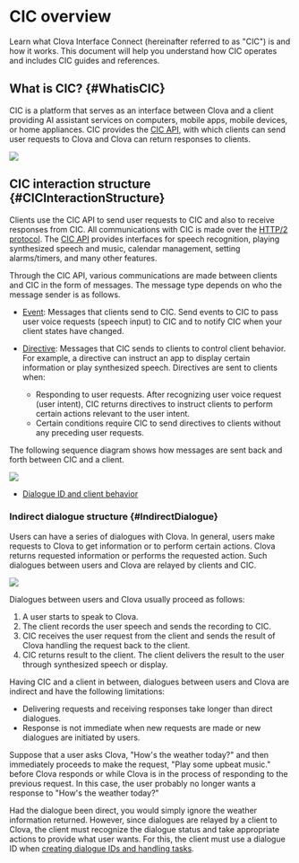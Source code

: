 # CIC overview
Learn what Clova Interface Connect (hereinafter referred to as "CIC") is and how it works. This document will help you understand how CIC operates and includes CIC guides and references.

## What is CIC? {#WhatisCIC}
CIC is a platform that serves as an interface between Clova and a client providing AI assistant services on computers, mobile apps, mobile devices, or home appliances. CIC provides the [CIC API](/Develop/References/CIC_API.md), with which clients can send user requests to Clova and Clova can return responses to clients.

![](/Develop/Assets/Images/CIC_Interaction_Structure.png)

## CIC interaction structure {#CICInteractionStructure}
Clients use the CIC API to send user requests to CIC and also to receive responses from CIC. All communications with CIC is made over the [HTTP/2 protocol](https://tools.ietf.org/html/rfc7540). The [CIC API](/Develop/References/CIC_API.md) provides interfaces for speech recognition, playing synthesized speech and music, calendar management, setting alarms/timers, and many other features.

Through the CIC API, various communications are made between clients and CIC in the form of messages. The message type depends on who the message sender is as follows.

* [Event](/Develop/References/CIC_API.md#Event): Messages that clients send to CIC. Send events to CIC to pass user voice requests (speech input) to CIC and to notify CIC when your client states have changed.

* [Directive](/Develop/References/CIC_API.md#Directive): Messages that CIC sends to clients to control client behavior. For example, a directive can instruct an app to display certain information or play synthesized speech. Directives are sent to clients when:
    * Responding to user requests. After recognizing user voice request (user intent), CIC returns directives to instruct clients to perform certain actions relevant to the user intent.
    * Certain conditions require CIC to send directives to clients without any preceding user requests.

The following sequence diagram shows how messages are sent back and forth between CIC and a client.

![](/Develop/Assets/Images/CIC_Interaction_Example_in_Sequence_Diagram.svg)


* [Dialogue ID and client behavior](#DialogIDandClientOP)

### Indirect dialogue structure {#IndirectDialogue}
Users can have a series of dialogues with Clova. In general, users make requests to Clova to get information or to perform certain actions. Clova returns requested information or performs the requested action. Such dialogues between users and Clova are relayed by clients and CIC.

![](/Develop/Assets/Images/CIC_Structure_Of_Indirect_Dialogue.png)

Dialogues between users and Clova usually proceed as follows:

1. A user starts to speak to Clova.
2. The client records the user speech and sends the recording to CIC.
3. CIC receives the user request from the client and sends the result of Clova handling the request back to the client.
4. CIC returns result to the client. The client delivers the result to the user through synthesized speech or display.

Having CIC and a client in between, dialogues between users and Clova are indirect and have the following limitations:

* Delivering requests and receiving responses take longer than direct dialogues.
* Response is not immediate when new requests are made or new dialogues are initiated by users.

Suppose that a user asks Clova, "How's the weather today?" and then immediately proceeds to make the request, "Play some upbeat music." before Clova responds or while Clova is in the process of responding to the previous request. In this case, the user probably no longer wants a response to "How's the weather today?"

Had the dialogue been direct, you would simply ignore the weather information returned. However, since dialogues are relayed by a client to Clova, the client must recognize the dialogue status and take appropriate actions to provide what user wants. For this, the client must use a dialogue ID when [creating dialogue IDs and handling tasks](/Develop/Guides/Implement_Client_Features.md#ManageDialogueIDAndHandleTasks).
